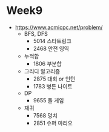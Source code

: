 # Week9
- https://www.acmicpc.net/problem/
  - BFS, DFS
    - 5014 스타트링크
    - 2468 안전 영역
  - 누적합
    - 1806 부분합
  - 그리디 알고리즘
    - 2875 대회 or 인턴
    - 1783 병든 나이트
  - DP
    - 9655 돌 게임
  - 재귀
    - 7568 덩치
    - 2851 슈퍼 마리오